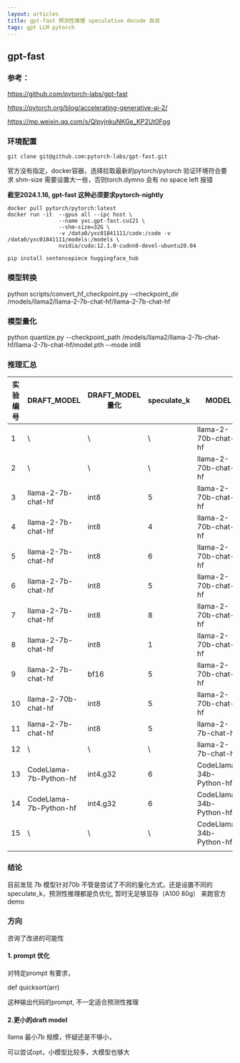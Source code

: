 ```yaml
---
layout: articles
title: gpt-fast 预测性推理 speculative decode 自测
tags: gpt LLM pytorch
---
```



## gpt-fast 


### 参考：
https://github.com/pytorch-labs/gpt-fast

https://pytorch.org/blog/accelerating-generative-ai-2/

https://mp.weixin.qq.com/s/QlpyjnkuNKGe_KP2Ut0Fgg


### 环境配置

```
git clone git@github.com:pytorch-labs/gpt-fast.git
```

官方没有指定，docker容器，选择拉取最新的pytorch/pytorch 验证环境符合要求
shm-size 需要设置大一些，否则torch.dymno 会有 no space left 报错



**截至2024.1.16, gpt-fast 这种必须要求pytorch-nightly** 
```
docker pull pytorch/pytorch:latest
docker run -it  --gpus all --ipc host \
                --name yxc.gpt-fast.cu121 \
                --shm-size=32G \
                -v /data0/yxc01841111/code:/code -v /data0/yxc01841111/models:/models \
                nvidia/cuda:12.1.0-cudnn8-devel-ubuntu20.04
```
```
pip install sentencepiece huggingface_hub
```



### 模型转换


 python scripts/convert_hf_checkpoint.py --checkpoint_dir /models/llama2/llama-2-7b-chat-hf/llama-2-7b-chat-hf


### 模型量化

python quantize.py --checkpoint_path /models/llama2/llama-2-7b-chat-hf/llama-2-7b-chat-hf/model.pth --mode int8


### 推理汇总


| 实验编号 | DRAFT_MODEL            | DRAFT_MODEL量化 | speculate_k | MODEL                   | MODEL量化 | 显卡型号     | 显卡数量nproc_per_node | 开启compile | prompt             | compile_prefill | 平均tokens/sec | memory used GB | Bandwidth achieved GB/s(典型值) | Mean Accepted:  | max_new_tokens | num_samples | temperature | pytorch版本                |
|------|------------------------|---------------|-------------|-------------------------|---------|----------|--------------------|-----------|--------------------|-----------------|--------------|----------------|------------------------------|-----------------|----------------|-------------|-------------|--------------------------|
| 1    | \                      | \             | \           | llama-2-70b-chat-hf     | int8    | A100 40g | 8                  | y         | def quicksort(arr) | n               | 48.8         | 10.42          | 458.26                       | \               | 200            | 50          | 0           | 2.3.0.dev20231219+cu121  |
| 2    | \                      | \             | \           | llama-2-70b-chat-hf     | bf16    | A100 40g | 8                  | y         | def quicksort(arr) | n               | 43.73        | 18.47          | 796.17                       | \               | 200            | 50          | 0           | 2.3.0.dev20231219+cu121  |
| 3    | llama-2-7b-chat-hf     | int8          | 5           | llama-2-70b-chat-hf     | bf16    | A100 40g | 8                  | y         | def quicksort(arr) | y               | 32.6         | 20.27          | 587.95                       | 3.495831505     | 200            | 50          | 0           | 2.3.0.dev20231219+cu121  |
| 4    | llama-2-7b-chat-hf     | int8          | 4           | llama-2-70b-chat-hf     | bf16    | A100 40g | 8                  | y         | def quicksort(arr) | n               | 31.92        | 20.03          | 564.33                       | 2.96131528      | 200            | 50          | 0           | 2.3.0.dev20231219+cu121  |
| 5    | llama-2-7b-chat-hf     | int8          | 6           | llama-2-70b-chat-hf     | bf16    | A100 40g | 8                  | y         | def quicksort(arr) | n               | 32.03        | 20.03          | 616.35                       | 4.739251815     | 200            | 50          | 0           | 2.3.0.dev20231219+cu121  |
| 6    | llama-2-7b-chat-hf     | int8          | 5           | llama-2-70b-chat-hf     | bf16    | A100 40g | 8                  | y         | def quicksort(arr) | n               | 33.45        | 19.77          | 619.82                       | 3.495831505     | 200            | 50          | 0           | 2.3.0.dev20231219+cu121  |
| 7    | llama-2-7b-chat-hf     | int8          | 8           | llama-2-70b-chat-hf     | bf16    | A100 40g | 8                  | y         | def quicksort(arr) | n               | 32.03        | 20.03          | 578.85                       | 4.739251815     | 200            | 50          | 0           | 2.3.0.dev20231219+cu121  |
| 8    | llama-2-7b-chat-hf     | int8          | 1           | llama-2-70b-chat-hf     | bf16    | A100 40g | 8                  | y         | def quicksort(arr) | n               | 23.5         | 20.03          | 415.47                       | 0.883639059     | 200            | 50          | 0           | 2.3.0.dev20231219+cu121  |
| 9    | llama-2-7b-chat-hf     | bf16          | 5           | llama-2-70b-chat-hf     | bf16    | A100 40g | 8                  | y         | def quicksort(arr) | n               | 32.86        | 20.75          | 610.06                       | 3.495614035     | 200            | 50          | 0           | 2.3.0.dev20231219+cu121  |
| 10   | llama-2-70b-chat-hf    | int8          | 5           | llama-2-70b-chat-hf     | bf16    | A100 40g | 8                  | y         | def quicksort(arr) | n               | 21.06        | 28.32          | 392.27                       | 4.944636678     | 200            | 50          | 0           | 2.3.0.dev20231219+cu121  |
| 11   | llama-2-7b-chat-hf     | int8          | 5           | llama-2-7b-chat-hf      | bf16    | A100 40g | 8                  | y         | def quicksort(arr) | n               | 52.63        | 4.4            | 109.02                       | 4.832951945     | 200            | 50          | 0           | 2.3.0.dev20231219+cu121  |
| 12   | \                      | \             | \           | llama-2-7b-chat-hf      | bf16    | A100 40g | 8                  | y         | def quicksort(arr) | n               | 189.23       | 2.58           | 406.56                       | \               | 200            | 50          | 0           | 2.3.0.dev20231219+cu121  |
| 13   | CodeLlama-7b-Python-hf | int4.g32      | 6           | CodeLlama-34b-Python-hf | bf16    | A100 40g | 1                  | y         | def quicksort(arr) | n               | OOM          | OOM            | OOM                          | OOM             | 200            | 50          | 0           | 2.3.0.dev20231219+cu121  |
| 14   | CodeLlama-7b-Python-hf | int4.g32      | 6           | CodeLlama-34b-Python-hf | int8    | A100 40g | 1                  | y         | def quicksort(arr) | n               | 29.68        | 41.68          | 1111.16                      | 4.11083499      | 200            | 50          | 0           | 2.3.0.dev20231219+cu121  |
| 15   | \                      | \             | \           | CodeLlama-34b-Python-hf | int8    | A100 40g | 1                  | y         | def quicksort(arr) | n               | 34.13        | 35.41          | 1160.83                      | \               | 200            | 50          | 0           | 2.3.0.dev20231219+cu121  |
|      |                        |               |             |                         |         |          |                    |           |                    |                 |              |                |                              |                 |                |             |             |                          |


### 结论

目前发现 7b 模型针对70b 不管是尝试了不同的量化方式，还是设置不同的speculate_k，预测性推理都是负优化, 暂时无足够显存（A100 80g） 来跑官方demo 


### 方向

咨询了改进的可能性


#### 1. prompt 优化

对特定prompt 有要求，

 def quicksort(arr) 

这种输出代码的prompt, 不一定适合预测性推理


#### 2.更小的draft model

llama 最小7b 规模，怀疑还是不够小，

可以尝试opt，小模型比较多，大模型也够大
